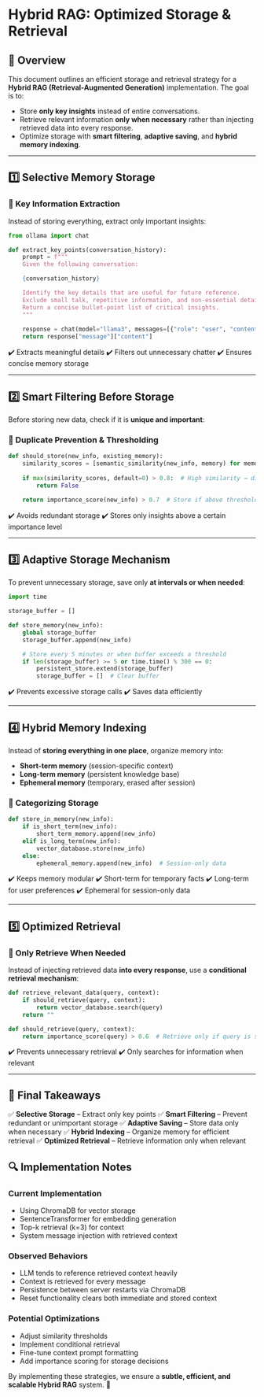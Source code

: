 # **Hybrid RAG: Optimized Storage & Retrieval**

## **📌 Overview**
This document outlines an efficient storage and retrieval strategy for a **Hybrid RAG (Retrieval-Augmented Generation)** implementation. The goal is to:
- Store **only key insights** instead of entire conversations.
- Retrieve relevant information **only when necessary** rather than injecting retrieved data into every response.
- Optimize storage with **smart filtering**, **adaptive saving**, and **hybrid memory indexing**.

---

## **1️⃣ Selective Memory Storage**
### **🔹 Key Information Extraction**
Instead of storing everything, extract only important insights:
```python
from ollama import chat

def extract_key_points(conversation_history):
    prompt = f"""
    Given the following conversation:

    {conversation_history}

    Identify the key details that are useful for future reference.
    Exclude small talk, repetitive information, and non-essential details.
    Return a concise bullet-point list of critical insights.
    """
    
    response = chat(model="llama3", messages=[{"role": "user", "content": prompt}])
    return response["message"]["content"]
```
✔️ Extracts meaningful details
✔️ Filters out unnecessary chatter
✔️ Ensures concise memory storage

---

## **2️⃣ Smart Filtering Before Storage**
Before storing new data, check if it is **unique and important**:

### **🔹 Duplicate Prevention & Thresholding**
```python
def should_store(new_info, existing_memory):
    similarity_scores = [semantic_similarity(new_info, memory) for memory in existing_memory]
    
    if max(similarity_scores, default=0) > 0.8:  # High similarity → discard
        return False  

    return importance_score(new_info) > 0.7  # Store if above threshold
```
✔️ Avoids redundant storage
✔️ Stores only insights above a certain importance level

---

## **3️⃣ Adaptive Storage Mechanism**
To prevent unnecessary storage, save only **at intervals or when needed**:
```python
import time

storage_buffer = []

def store_memory(new_info):
    global storage_buffer
    storage_buffer.append(new_info)

    # Store every 5 minutes or when buffer exceeds a threshold
    if len(storage_buffer) >= 5 or time.time() % 300 == 0:
        persistent_store.extend(storage_buffer)
        storage_buffer = []  # Clear buffer
```
✔️ Prevents excessive storage calls
✔️ Saves data efficiently

---

## **4️⃣ Hybrid Memory Indexing**
Instead of **storing everything in one place**, organize memory into:
- **Short-term memory** (session-specific context)
- **Long-term memory** (persistent knowledge base)
- **Ephemeral memory** (temporary, erased after session)

### **🔹 Categorizing Storage**
```python
def store_in_memory(new_info):
    if is_short_term(new_info):
        short_term_memory.append(new_info)
    elif is_long_term(new_info):
        vector_database.store(new_info)
    else:
        ephemeral_memory.append(new_info)  # Session-only data
```
✔️ Keeps memory modular
✔️ Short-term for temporary facts
✔️ Long-term for user preferences
✔️ Ephemeral for session-only data

---

## **5️⃣ Optimized Retrieval**
### **🔹 Only Retrieve When Needed**
Instead of injecting retrieved data **into every response**, use a **conditional retrieval mechanism**:
```python
def retrieve_relevant_data(query, context):
    if should_retrieve(query, context):
        return vector_database.search(query)
    return ""

def should_retrieve(query, context):
    return importance_score(query) > 0.6  # Retrieve only if query is significant
```
✔️ Prevents unnecessary retrieval
✔️ Only searches for information when relevant

---

## **🎯 Final Takeaways**
✅ **Selective Storage** – Extract only key points
✅ **Smart Filtering** – Prevent redundant or unimportant storage
✅ **Adaptive Saving** – Store data only when necessary
✅ **Hybrid Indexing** – Organize memory for efficient retrieval
✅ **Optimized Retrieval** – Retrieve information only when relevant

## **🔍 Implementation Notes**
### **Current Implementation**
- Using ChromaDB for vector storage
- SentenceTransformer for embedding generation
- Top-k retrieval (k=3) for context
- System message injection with retrieved context

### **Observed Behaviors**
- LLM tends to reference retrieved context heavily
- Context is retrieved for every message
- Persistence between server restarts via ChromaDB
- Reset functionality clears both immediate and stored context

### **Potential Optimizations**
- Adjust similarity thresholds
- Implement conditional retrieval
- Fine-tune context prompt formatting
- Add importance scoring for storage decisions

By implementing these strategies, we ensure a **subtle, efficient, and scalable Hybrid RAG** system. 🚀
